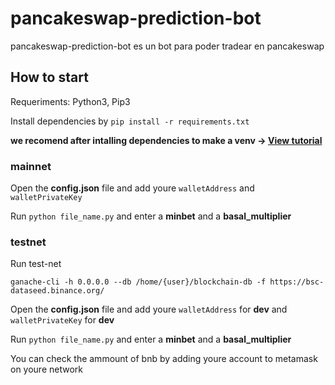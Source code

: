 # pancakeswap-prediction-bot

pancakeswap-prediction-bot es un bot para poder tradear en pancakeswap

## How to start

Requeriments: Python3, Pip3

Install dependencies by `pip install -r requirements.txt`

**we recomend after intalling dependencies to make a venv -> [View tutorial](https://uoa-eresearch.github.io/eresearch-cookbook/recipe/2014/11/26/python-virtual-env/)**

### mainnet

Open the **config.json** file and add youre `walletAddress` and `walletPrivateKey`

Run `python file_name.py` and enter a **minbet** and a **basal_multiplier**

### testnet

Run test-net

```
ganache-cli -h 0.0.0.0 --db /home/{user}/blockchain-db -f https://bsc-dataseed.binance.org/
```

Open the **config.json** file and add youre `walletAddress` for **dev** and `walletPrivateKey` for **dev**

Run `python file_name.py` and enter a **minbet** and a **basal_multiplier**

You can check the ammount of bnb by adding youre account to metamask on youre network
